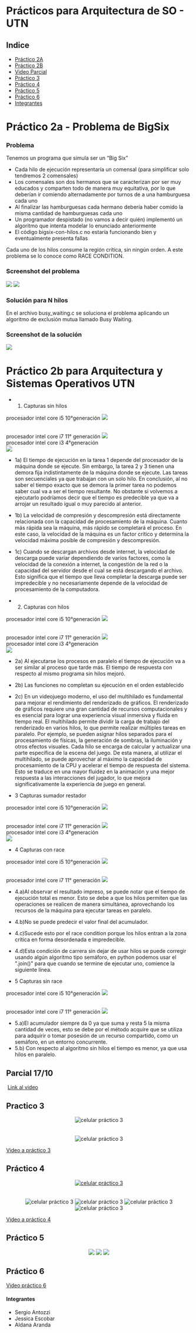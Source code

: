 # Prácticos para Arquitectura de SO - UTN

## Indice
* <a href="#practico2a"> Práctico 2A </a>
* <a href="#practico2b"> Práctico 2B </a>
* <a href="#parcial"> Video Parcial </a>
* <a href="#practico3"> Práctico 3</a>
* <a href="#practico4"> Práctico 4</a>
* <a href="#practico5"> Práctico 5</a>
* <a href="#practico6"> Práctico 6</a>
* <a href="#integrantes"> Integrantes </a>

<a name="practico2a"></a>
# Práctico 2a - Problema de BigSix
### Problema
Tenemos un programa que simula ser un “Big Six”
- Cada hilo de ejecución representaría un comensal (para simplificar solo tendremos 2 comensales)
- Los comensales son dos hermanos que se caracterizan por ser muy educados y comparten todo de
manera muy equitativa, por lo que deberían ir comiendo alternadamente por turnos de a una
hamburguesa cada uno
- Al finalizar las hamburguesas cada hermano debería haber comido la misma cantidad de
hamburguesas cada uno
- Un programador despistado (no vamos a decir quién) implementó un algoritmo que intenta modelar lo
enunciado anteriormente
- El código bigsix-con-hilos.c no estaría funcionando bien y eventualmente presenta fallas

Cada uno de los hilos consume la región crítica, sin ningún orden. A este problema se lo conoce como RACE CONDITION. 
### Screenshot del problema

<img src="./multi-threads-santozzi/images/imagen1.png">
<img src="./multi-threads-santozzi/images/imagen2.png">

### Solución para N hilos
En el archivo busy_waiting.c se soluciona el problema aplicando un algoritmo de exclusión mutua llamado Busy Waiting.

### Screenshot de la solución
<img src="./multi-threads-santozzi/images/solucion.png">

<a name="practico2b"></a>
# Práctico 2b para Arquitectura y Sistemas Operativos UTN

* 1. Capturas sin hilos

procesador intel core i5 10°generación
<img src="./practico2barqSO/images/Jessica_captura_sinhilos.jpg">

<br>
procesador intel core i7 11° generación
<img src="./practico2barqSO/images/sergio_capturas_sin_hilos.png">

<br>
procesador intel core i3 4°generación
<br>
<img src="./practico2barqSO/images/Aldana_captura_sinhilos.png">

<br>

* 1a) El tiempo de ejecución en la tarea 1 depende del procesador de la máquina donde se ejecute. Sin embargo, la tarea 2 y 3 tienen una demora fija indistintamente de la máquina donde se ejecute. Las tareas son secuenciales ya que trabajan con un solo hilo. En conclusión, al no saber el tiempo exacto que se demora la primer tarea no podemos saber cual va a ser el tiempo resultante. No obstante si volvemos a ejecutarlo podríamos decir que el tiempo es predecible ya que va a arrojar un resultado igual o muy parecido al anterior.

* 1b) La velocidad de compresión y descompresión está directamente relacionada con la
capacidad de procesamiento de la máquina. Cuanto más rápida sea la máquina, más rápido
se completará el proceso. En este caso, la velocidad de la máquina es un factor crítico y
determina la velocidad máxima posible de compresión y descompresión.

* 1c) Cuando se descargan archivos desde internet, la velocidad de descarga puede variar
dependiendo de varios factores, como la velocidad de la conexión a internet, la congestión de
la red o la capacidad del servidor desde el cual se está descargando el archivo. Esto significa
que el tiempo que lleva completar la descarga puede ser impredecible y no necesariamente
depende de la velocidad de procesamiento de la computadora.

* 2. Capturas con hilos

procesador intel core i5 10°generación
<img src="./practico2barqSO/images/Jessica_captura_conhilos.jpg">

<br>
procesador intel core i7 11° generación
<img src="./practico2barqSO/images/sergio_captura_con_hilos.png">

<br>
procesador intel core i3 4°generación
<br>
<img src="./practico2barqSO/images/Aldana_captura_conhilos.png">

<br>

* 2a) Al ejecutarse los procesos en paralelo el tiempo de ejecución va a ser similar al proceso que tarde más. El tiempo de respuesta con respecto al mismo programa sin hilos mejoró.
* 2b) Las funciones no completan su ejecución en el orden establecido
* 2c) En un videojuego moderno, el uso del multihilado es fundamental para mejorar el
rendimiento del renderizado de gráficos. El renderizado de gráficos requiere una gran
cantidad de recursos computacionales y es esencial para lograr una experiencia visual
inmersiva y fluida en tiempo real.
El multihilado permite dividir la carga de trabajo del renderizado en varios hilos, lo que
permite realizar múltiples tareas en paralelo. Por ejemplo, se pueden asignar hilos separados
para el procesamiento de físicas, la generación de sombras, la iluminación y otros efectos
visuales. Cada hilo se encarga de calcular y actualizar una parte específica de la escena del
juego.
De esta manera, al utilizar el multihilado, se puede aprovechar al máximo la capacidad de
procesamiento de la CPU y acelerar el tiempo de respuesta del sistema. Esto se traduce en
una mayor fluidez en la animación y una mejor respuesta a las interacciones del jugador, lo
que mejora significativamente la experiencia de juego en general.

* 3 Capturas sumador restador

procesador intel core i5 10°generación
<img src="./practico2barqSO/images/Jessica_captura_sumadorrestador.jpg">

<br>
procesador intel core i7 11° generación
<img src="./practico2barqSO/images/sergio_captura_sumadorrestador.png">

<br>
procesador intel core i3 4°generación
<br>
<img src="./practico2barqSO/images/Aldana_captura_sumadorrestador.png">

<br>

* 4 Capturas con race

procesador intel core i5 10°generación
<img src="./practico2barqSO/images/Jessica_captura_conrace.jpg">

<br>
procesador intel core i7 11° generación
<img src="./practico2barqSO/images/sergio_conrace.png">

<br>

* 4.a)Al observar el resultado impreso, se puede notar que el tiempo de ejecución total es
menor. Esto se debe a que los hilos permiten que las operaciones se realicen de manera
simultánea, aprovechando los recursos de la máquina para ejecutar tareas en paralelo.

* 4.b)No se puede predecir el valor final del acumulador.

* 4.c)Sucede esto por el race condition porque los hilos entran a la zona crítica en forma desordenada e impredecible.

* 4.d)Esta condición de carrera sin dejar de usar hilos se puede corregir usando algún algoritmo tipo semáforo, en python podemos usar el ".join()" para que cuando se termine de ejecutar uno, comience la siguiente línea. 

* 5 Capturas sin race

procesador intel core i5 10°generación
<img src="./practico2barqSO/images/Jessica_captura_sinrace.jpg">

<br>
procesador intel core i7 11° generación
<img src="./practico2barqSO/images/sergio_sinrace.png">

<br>

* 5.a)El acumulador siempre da 0 ya que suma y resta 5 la misma cantidad de veces, esto se debe por el método acquire que se utiliza para adquirir o tomar posesión de un recurso compartido, como un semáforo, en un entorno concurrente.
* 5.b) Con respecto al algoritmo sin hilos el tiempo es menor, ya que usa hilos en paralelo.

<a name="parcial"></a>
## Parcial 17/10
<a href="https://drive.google.com/file/d/1QtswxljJmFlIDgwMrwPWLlqOZPtQMtf0/view"><img src="./images/screenshot video.png" alt=""></a>
<a href="https://drive.google.com/file/d/1QtswxljJmFlIDgwMrwPWLlqOZPtQMtf0/view">Link al video</a>


<a name="practico3"></a>
## Practico 3

<p align="center">
  <img src="./images/practico3.png" alt="celular práctico 3">
  <br><br><br>
  <img src="./images/practico3-codigo.png" alt="celular práctico 3">
</p>
<a href="https://www.youtube.com/watch?v=_tuNQea3-3U&ab_channel=SergioAntozzi">Video a práctico 3 </a>

<a name="practico4"></a>
## Práctico 4
<p align="center">
  <a href="https://www.youtube.com/watch?v=Jyhi2JmRuls&ab_channel=SergioAntozzi">
    <img src="./images/p4pantalla.png" alt="celular práctico 3">
  </a>
  <br><br><br>
  <img src="./images/tp4c1.png" alt="celular práctico 3">
  <img src="./images/tp4c2.png" alt="celular práctico 3">
  <img src="./images/tp4c3.png" alt="celular práctico 3">
  <img src="./images/tp4c4.png" alt="celular práctico 3">
</p>

<a href="https://www.youtube.com/watch?v=Jyhi2JmRuls&ab_channel=SergioAntozzi">Video a práctico 4 </a>

<a name="practico5"></a>
## Práctico 5
<p align="center">
<img src="./images/practico5/dcicapturastartedps.png">
<img src="./images/practico5/nginxhtml.png">
<img src="./images/practico5/nginxphpmayadmin.png">
</p>

<a name="practico6"></a>
## Práctico 6
<a href="https://www.youtube.com/watch?v=quu46Yzjh1E&ab_channel=SergioAntozzi">Video práctico 6</a>

<a name="integrantes"></a>
#### Integrantes
<ul>
   <li>Sergio Antozzi</li>
   <li>Jessica Escobar</li>
   <li>Aldana Aranda</li>
</ul>